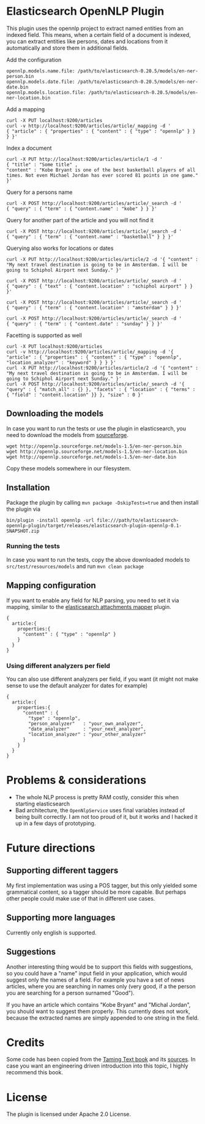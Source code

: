 # Elasticsearch OpenNLP Plugin

This plugin uses the opennlp project to extract named entities from an indexed field. This means, when a certain field of a document is indexed, you can extract entities like persons, dates and locations from it automatically and store them in additional fields.

Add the configuration

```
opennlp.models.name.file: /path/to/elasticsearch-0.20.5/models/en-ner-person.bin
opennlp.models.date.file: /path/to/elasticsearch-0.20.5/models/en-ner-date.bin
opennlp.models.location.file: /path/to/elasticsearch-0.20.5/models/en-ner-location.bin
```

Add a mapping

```
curl -X PUT localhost:9200/articles
curl -v http://localhost:9200/articles/article/_mapping -d '
{ "article" : { "properties" : { "content" : { "type" : "opennlp" } } } }'
```

Index a document

```
curl -X PUT http://localhost:9200/articles/article/1 -d '
{ "title" : "Some title" ,
"content" : "Kobe Bryant is one of the best basketball players of all times. Not even Michael Jordan has ever scored 81 points in one game." }'
```

Query for a persons name

```
curl -X POST http://localhost:9200/articles/article/_search -d '
{ "query" : { "term" : { "content.name" : "kobe" } } }'
```

Query for another part of the article and you will not find it

```
curl -X POST http://localhost:9200/articles/article/_search -d '
{ "query" : { "term" : { "content.name" : "basketball" } } }'
```

Querying also works for locations or dates

```
curl -X PUT http://localhost:9200/articles/article/2 -d '{ "content" : "My next travel destination is going to be in Amsterdam. I will be going to Schiphol Airport next Sunday." }'

curl -X POST http://localhost:9200/articles/article/_search -d '
{ "query" : { "text" : { "content.location" : "schiphol airport" } } }'

curl -X POST http://localhost:9200/articles/article/_search -d '
{ "query" : { "term" : { "content.location" : "amsterdam" } } }'

curl -X POST http://localhost:9200/articles/article/_search -d '
{ "query" : { "term" : { "content.date" : "sunday" } } }'
```

Facetting is supported as well

```
curl -X PUT localhost:9200/articles
curl -v http://localhost:9200/articles/article/_mapping -d '{ "article" : { "properties" : { "content" : { "type" : "opennlp", "location_analyzer" : "keyword" } } } }'
curl -X PUT http://localhost:9200/articles/article/2 -d '{ "content" : "My next travel destination is going to be in Amsterdam. I will be going to Schiphol Airport next Sunday." }'
curl -X POST http://localhost:9200/articles/article/_search -d '{ "query" : { "match_all" : {} }, "facets" : { "location" : { "terms" : { "field" : "content.location" }} }, "size" : 0 }'

```


## Downloading the models

In case you want to run the tests or use the plugin in elasticsearch, you need to download the models from [sourceforge](http://opennlp.sourceforge.net/models-1.5/).

```
wget http://opennlp.sourceforge.net/models-1.5/en-ner-person.bin
wget http://opennlp.sourceforge.net/models-1.5/en-ner-location.bin
wget http://opennlp.sourceforge.net/models-1.5/en-ner-date.bin
```

Copy these models somewhere in our filesystem.


## Installation

Package the plugin by calling `mvn package -DskipTests=true` and then install the plugin via

```
bin/plugin -install opennlp -url file:///path/to/elasticsearch-opennlp-plugin/target/releases/elasticsearch-plugin-opennlp-0.1-SNAPSHOT.zip
```


### Running the tests

In case you want to run the tests, copy the above downloaded models to `src/test/resources/models` and run `mvn clean package`


## Mapping configuration

If you want to enable any field for NLP parsing, you need to set it via mapping, similar to the [elasticsearch attachments mapper](https://github.com/elasticsearch/elasticsearch-mapper-attachments/) plugin.

```
{
  article:{
    properties:{
      "content" : { "type" : "opennlp" }
    }
  }
}
```


### Using different analyzers per field

You can also use different analyzers per field, if you want (it might not make sense to use the default analyzer for dates for example)

```
{
  article:{
    properties:{
      "content" : {
        "type" : "opennlp",
        "person_analyzer"   : "your_own_analyzer",
        "date_analyzer"     : "your_next_analyzer",
        "location_analyzer" : "your_other_analyzer"
      }
    }
  }
}
```


# Problems & considerations

* The whole NLP process is pretty RAM costly, consider this when starting elasticsearch
* Bad architecture, the `OpenNlpService` uses final variables instead of being built correctly. I am not too proud of it, but it works and I hacked it up in a few days of prototyping.


# Future directions


## Supporting different taggers

My first implementation was using a POS tagger, but this only yielded some grammatical content, so a tagger should be more capable. But perhaps other people could make use of that in different use cases.


## Supporting more languages

Currently only english is supported.


## Suggestions

Another interesting thing would be to support this fields with suggestions, so you could have a "name" input field in your application, which would suggest only the names of a field. For example you have a set of news articles, where you are searching in names only (very good, if a the person you are searching for a person surnamed "Good").

If you have an article which contains "Kobe Bryant" and "Michal Jordan", you should want to suggest them properly. This currently does not work, because the extracted names are simply appended to one string in the field.


# Credits

Some code has been copied from the [Taming Text book](http://tamingtext.com/) and its [sources](https://github.com/tamingtext/book). In case you want an engineering driven introduction into this topic, I highly recommend this book.


# License

The plugin is licensed under Apache 2.0 License.
